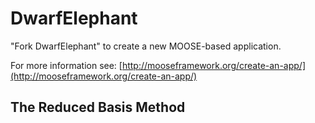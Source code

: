DwarfElephant
=====

"Fork DwarfElephant" to create a new MOOSE-based application.

For more information see: [http://mooseframework.org/create-an-app/](http://mooseframework.org/create-an-app/)

The Reduced Basis Method
------------------------
